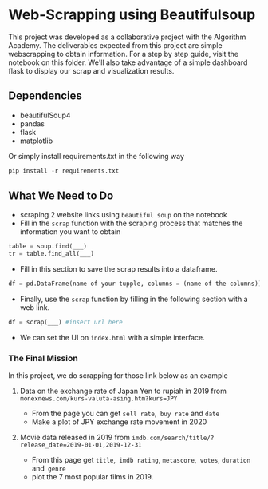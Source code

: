 # Web-Scrapping using Beautifulsoup

This project was developed as a collaborative project with the Algorithm Academy. The deliverables expected from this project are simple webscrapping to obtain information. For a step by step guide, visit the notebook on this folder. We'll also take advantage of a simple dashboard flask to display our scrap and visualization results.

## Dependencies

- beautifulSoup4
- pandas
- flask
- matplotlib

Or simply install requirements.txt in the following way

```python
pip install -r requirements.txt
```


## What We Need to Do

* scraping 2 website links using `beautiful soup` on the notebook
* Fill in the `scrap` function with the scraping process that matches the information you want to obtain

```python
table = soup.find(___)
tr = table.find_all(___)
```

* Fill in this section to save the scrap results into a dataframe.

```python
df = pd.DataFrame(name of your tupple, columns = (name of the columns))
```

* Finally, use the `scrap` function by filling in the following section with a web link.

```python
df = scrap(___) #insert url here
```

* We can set the UI on `index.html` with a simple interface. 

### The Final Mission

In this project, we do scrapping for those link below as an example

1. Data on the exchange rate of Japan Yen to rupiah in 2019 from `monexnews.com/kurs-valuta-asing.htm?kurs=JPY`

    * From the page you can get `sell rate`,` buy rate` and `date`
    * Make a plot of JPY exchange rate movement in 2020

2. Movie data released in 2019 from `imdb.com/search/title/?release_date=2019-01-01,2019-12-31`

    * From this page get `title`,` imdb rating`, `metascore`,` votes`, `duration` and` genre`
    * plot the 7 most popular films in 2019.


